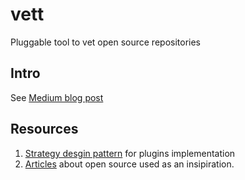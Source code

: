 # vett
Pluggable tool to vet open source repositories

## Intro
See [Medium blog post](https://medium.com/@Look4regev/should-i-use-this-open-source-m-sc-cs-thesis-7549403962ce)

## Resources
1. [Strategy desgin pattern](https://github.com/faif/python-patterns/blob/master/patterns/behavioral/strategy.py) for plugins implementation
2. [Articles](https://medium.com/r/?url=https%3A%2F%2Fdrive.google.com%2Fdrive%2Ffolders%2F1FL-S5XQeT1O12fPpLB0o6PnWXWcNVOxE) about open source used as an insipiration.
